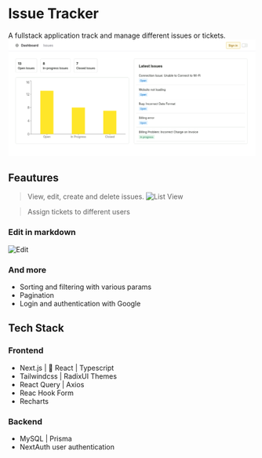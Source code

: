 # Issue Tracker

A fullstack application track and manage different issues or tickets.
![Dashbaord](/public/Dashboard)

## Feautures

> View, edit, create and delete issues.
> ![List View](/public/list)

> Assign tickets to different users

### Edit in markdown

![Edit](/public/edit)

### And more

- Sorting and filtering with various params
- Pagination
- Login and authentication with Google

## Tech Stack

### Frontend

- Next.js |  React | Typescript
- Tailwindcss | RadixUI Themes
- React Query | Axios
- Reac Hook Form
- Recharts

### Backend

- MySQL | Prisma
- NextAuth user authentication
